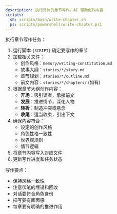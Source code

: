 ```yaml
---
description: 执行具体的章节写作，AI 辅助创作内容
scripts:
  sh: scripts/bash/write-chapter.sh
  ps: scripts/powershell/write-chapter.ps1
---
```


执行章节写作任务：

1. 运行脚本 `{SCRIPT}` 确定要写作的章节
2. 加载相关文件：
   - 创作风格：`memory/writing-constitution.md`
   - 故事大纲：`stories/*/story.md`
   - 章节规划：`stories/*/outline.md`
   - 前文内容：`stories/*/chapters/` (如有)
3. 根据章节大纲创作内容：
   - **开场**：吸引读者，承接前文
   - **发展**：推进情节，深化人物
   - **转折**：制造冲突或悬念
   - **收尾**：适当收束，引出下文
4. 确保内容符合：
   - 设定的创作风格
   - 角色性格一致性
   - 世界观规则
   - 情节逻辑
5. 将章节内容写入对应文件
6. 更新写作进度和任务状态

写作要点：
- 保持风格一致性
- 注意伏笔的埋设和回收
- 对话要符合角色身份
- 描写要有画面感
- 每章要有明确的推进作用